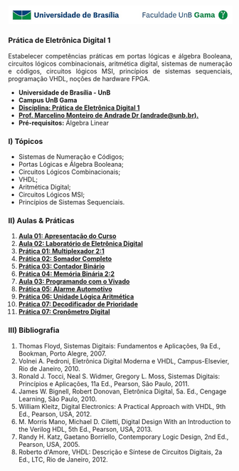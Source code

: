 <img src="fga.jpg" >



### Prática de Eletrônica Digital 1
<p align="justify">
Estabelecer competências práticas em portas lógicas e álgebra Booleana, circuitos lógicos combinacionais, aritmética digital, sistemas de numeração e códigos, circuitos lógicos MSI, princípios de sistemas sequenciais, programação VHDL, noções de hardware FPGA.

<ul>
    <li> <b>Universidade de Brasília - UnB</b> </li>
    <li> <b>Campus UnB Gama</b> </li>
    <li> <a href="https://github.com/marcelinoandrade/Pratica-de-Eletronica-Digital-1/blob/main/Plano%20de%20Aula.pdf" ><b>Disciplina: Prática de Eletrônica Digital 1</b></a></li>
    <li> <a href="https://www.linkedin.com/in/marcelino-andrade-b164b369/" ><b>Prof. Marcelino Monteiro de Andrade Dr (andrade@unb.br).</b></a></li>
    <li> <b>Pré-requisitos:</b> Álgebra Linear  </li>

</ul>

### I) Tópicos

<ul>
    <li> Sistemas de Numeração e Códigos; </li>
    <li> Portas Lógicas e Álgebra Booleana; </li>
    <li> Circuitos Lógicos Combinacionais; </li>
    <li> VHDL; </li>
    <li> Aritmética Digital; </li>
    <li> Circuitos Lógicos MSI; </li>
    <li> Princípios de Sistemas Sequenciais. </li>
</ul>

### II) Aulas & Práticas

<ol type="1">
      <li> <a href="https://github.com/marcelinoandrade/Pratica-de-Eletronica-Digital-1/blob/main/Aulas/Aula%2001%20-%20Apresenta%C3%A7%C3%A3o%20do%20Curso.pdf"> <b> Aula 01: Apresentação do Curso</b> </a></li>
      <li> <a href="https://github.com/marcelinoandrade/Pratica-de-Eletronica-Digital-1/blob/main/Aulas/Aula%2002%20-%20Laborat%C3%B3rio%20de%20Eletr%C3%B4nica%20Digital.pdf"> <b> Aula 02: Laboratório de Eletrônica Digital</b> </a></li>
      <li> <a href="https://github.com/marcelinoandrade/Pratica-de-Eletronica-Digital-1/blob/main/Aulas/Aula%2003%20-%20Exp%2001%20%20Multiplexador.pdf"> <b> Prática 01: Multiplexador 2:1</b> </a></li>
      <li> <a href="https://github.com/marcelinoandrade/Pratica-de-Eletronica-Digital-1/blob/main/Aulas/Aula%2004%20-%20Exp%2002%20%20Somador.pdf"> <b> Prática 02: Somador Completo</b> </a></li>
      <li> <a href="https://github.com/marcelinoandrade/Pratica-de-Eletronica-Digital-1/blob/main/Aulas/Aula%2005%20-%20Exp%2003%20Contador.pdf"> <b> Prática 03: Contador Binário</b> </a></li>
      <li> <a href="https://github.com/marcelinoandrade/Pratica-de-Eletronica-Digital-1/blob/main/Aulas/Aula%2006%20-%20Exp%2004%20Mem%C3%B3ria.pdf"> <b> Prática 04: Memória Binária 2:2</b> </a></li>
      <li> <a href=https://github.com/marcelinoandrade/Pratica-de-Eletronica-Digital-1/blob/main/Aulas/Aula_07_Vivado.pdf> <b> Aula 03: Programando com o Vivado</b> </a></li>
    <li> <a href=https://github.com/marcelinoandrade/Pratica-de-Eletronica-Digital-1/blob/main/Aulas/Aula%2008%20-%20Exp%2005%20Alarme.pdf> <b> Prática 05: Alarme Automotivo</b> </a></li>
 <li> <a href=https://github.com/marcelinoandrade/Pratica-de-Eletronica-Digital-1/blob/main/Aulas/Aula%2009%20-%20Exp%2006%20ULA.pdf><b> Prática 06: Unidade Lógica Aritmética</b> </a></li>
 <li> <a href=https://github.com/marcelinoandrade/Pratica-de-Eletronica-Digital-1/blob/main/Aulas/Aula%2011%20-%20Prioridade.pdf><b> Prática 07: Decodificador de Prioridade</b> </a></li>
   <li> <a href=https://github.com/marcelinoandrade/Pratica-de-Eletronica-Digital-1/blob/main/Aulas/Aula%2010%20-%20Cron%C3%B4mentro%20Digital.pdf><b> Prática 07: Cronômetro Digital</b> </a></li>

</ol>





### III) Bibliografia

<ol type="1">
<li>Thomas Floyd, Sistemas Digitais: Fundamentos e Aplicações, 9a Ed., Bookman, Porto Alegre, 2007.	</li>
<li>Volnei A. Pedroni, Eletrônica Digital Moderna e VHDL, Campus-Elsevier, Rio de Janeiro, 2010.</li>
<li>Ronald J. Tocci, Neal S. Widmer, Gregory L. Moss, Sistemas Digitais: Princípios e Aplicações, 11a Ed., Pearson, São Paulo, 2011.</li>	
<li>James W. Bignell, Robert Donovan, Eletrônica Digital, 5a. Ed., Cengage Learning, São Paulo, 2010.</li>	
<li>William Kleitz, Digital Electronics: A Practical Approach with VHDL, 9th Ed., Pearson, USA, 2012.</li>	
<li>M. Morris Mano, Michael D. Ciletti, Digital Design With an Introduction to the Verilog HDL, 5th Ed., Pearson, USA, 2013.</li>	
<li>Randy H. Katz, Gaetano Borriello, Contemporary Logic Design, 2nd Ed., Pearson, USA, 2005.</li>	
<li>Roberto d'Amore, VHDL: Descrição e Síntese de Circuitos Digitais, 2a Ed., LTC, Rio de Janeiro, 2012.</li>
</ol>
